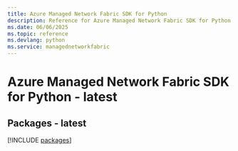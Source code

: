 ```yaml
---
title: Azure Managed Network Fabric SDK for Python
description: Reference for Azure Managed Network Fabric SDK for Python
ms.date: 06/06/2025
ms.topic: reference
ms.devlang: python
ms.service: managednetworkfabric
---
```

# Azure Managed Network Fabric SDK for Python - latest
## Packages - latest
[!INCLUDE [packages](managed-network-fabric-index.md)]